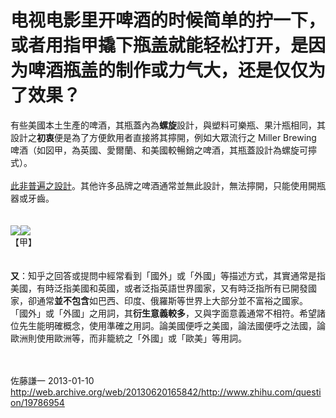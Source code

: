 # 电视电影里开啤酒的时候简单的拧一下，或者用指甲撬下瓶盖就能轻松打开，是因为啤酒瓶盖的制作或力气大，还是仅仅为了效果？

<div class="zm-editable-content clearfix">有些美國本土生產的啤酒，其瓶蓋內為<b>螺旋</b>設計，與塑料可樂瓶、果汁瓶相同，其設計之<b>初衷</b>便是​​為了方便飲用者直接將其擰開，例如大眾流行之 Miller Brewing 啤酒（如図甲，為英國、愛爾蘭、和美國較暢銷之啤酒，其瓶蓋設計為螺旋可擰式）。<br><br><u>此非普遍之設計</u>。其他许多品牌之啤酒通常並無此設計，無法擰開，只能使用開瓶器或牙齒。<br><br><br><img src="http://p1.zhimg.com/4e/25/4e25180f28e2e8a37828909a5e088bc9_m.jpg" data-rawwidth="300" data-rawheight="300" class="content_image"><img src="http://s1.zhimg.com/misc/whitedot.jpg" data-rawwidth="300" data-rawheight="300" class="content_image lazy" data-actualsrc="http://p1.zhimg.com/4e/25/4e25180f28e2e8a37828909a5e088bc9_m.jpg"><br>【甲】<br><br><br><b>又</b>：知乎之回答或提問中經常看到「國外」或「外國」等描述方式，其實通常是指美國，有時泛指美國和英國，或者泛指英語世界國家，又有時泛指所有已開發國家，卻通常<b>並不包含</b>如巴西、印度、俄羅斯等世界上大部分並不富裕之國家。 「國外」或「外國」之用詞，其<b>衍生意義較多</b>，又與字面意義通常不相符。希望諸位先生能明確概念，使用準確之用詞。論美國便呼之美國，論法國便呼之法國，論歐洲則使用歐洲等，而非籠統之「外國」或「歐美」等用詞。<br><br><br></div>

佐藤謙一 2013-01-10 http://web.archive.org/web/20130620165842/http://www.zhihu.com/question/19786954